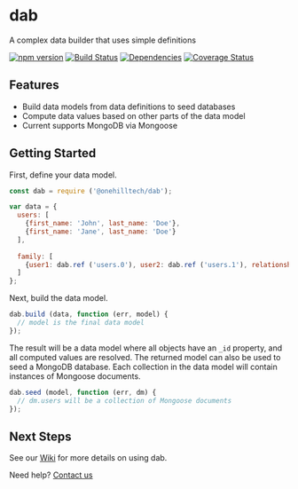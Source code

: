 dab
=====

A complex data builder that uses simple definitions

[![npm version](https://img.shields.io/npm/v/@onehilltech/dab.svg)](https://www.npmjs.com/package/@onehilltech/dab)
[![Build Status](https://travis-ci.org/onehilltech/dab.svg?branch=master)](https://travis-ci.org/onehilltech/dab)
[![Dependencies](https://david-dm.org/onehilltech/dab.svg)](https://david-dm.org/onehilltech/dab)
[![Coverage Status](https://coveralls.io/repos/github/onehilltech/dab/badge.svg?branch=master)](https://coveralls.io/github/onehilltech/dab?branch=master)

Features
--------

* Build data models from data definitions to seed databases
* Compute data values based on other parts of the data model
* Current supports MongoDB via Mongoose

Getting Started
----------------

First, define your data model.

```javascript
const dab = require ('@onehilltech/dab');

var data = {
  users: [
    {first_name: 'John', last_name: 'Doe'},
    {first_name: 'Jane', last_name: 'Doe'}
  ],
  
  family: [
    {user1: dab.ref ('users.0'), user2: dab.ref ('users.1'), relationship: 'spouse'}
  ]
};
```

Next, build the data model.

```javascript
dab.build (data, function (err, model) {
  // model is the final data model
});
```

The result will be a data model where all objects have an ```_id``` property, and 
all computed values are resolved. The returned model can also be used to seed a 
MongoDB database. Each collection in the data model will contain instances of 
Mongoose documents.

```javascript
dab.seed (model, function (err, dm) {
  // dm.users will be a collection of Mongoose documents
});
```

Next Steps
-----------------
    
See our [Wiki](https://github.com/onehilltech/blueprint/dab/wiki) for more details 
on using dab.

Need help? [Contact us](mailto:contact@onehilltech.com)
